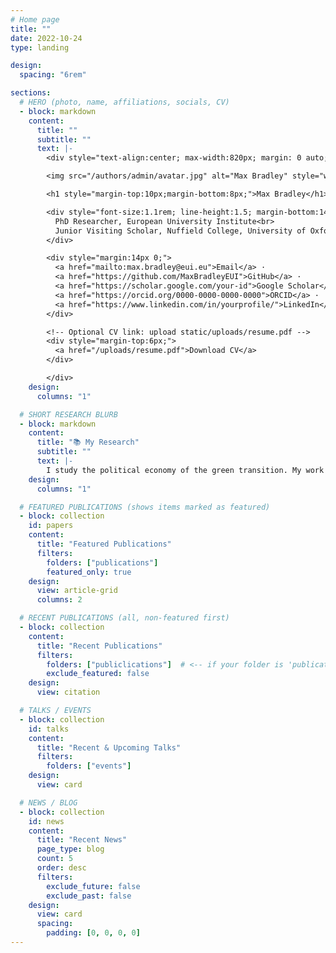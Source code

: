 ```yaml
---
# Home page
title: ""
date: 2022-10-24
type: landing

design:
  spacing: "6rem"

sections:
  # HERO (photo, name, affiliations, socials, CV)
  - block: markdown
    content:
      title: ""
      subtitle: ""
      text: |-
        <div style="text-align:center; max-width:820px; margin: 0 auto;">

        <img src="/authors/admin/avatar.jpg" alt="Max Bradley" style="width:220px;height:220px;border-radius:50%;object-fit:cover;margin:10px auto;display:block;">

        <h1 style="margin-top:10px;margin-bottom:8px;">Max Bradley</h1>

        <div style="font-size:1.1rem; line-height:1.5; margin-bottom:14px;">
          PhD Researcher, European University Institute<br>
          Junior Visiting Scholar, Nuffield College, University of Oxford
        </div>

        <div style="margin:14px 0;">
          <a href="mailto:max.bradley@eui.eu">Email</a> ·
          <a href="https://github.com/MaxBradleyEUI">GitHub</a> ·
          <a href="https://scholar.google.com/your-id">Google Scholar</a> ·
          <a href="https://orcid.org/0000-0000-0000-0000">ORCID</a> ·
          <a href="https://www.linkedin.com/in/yourprofile/">LinkedIn</a>
        </div>

        <!-- Optional CV link: upload static/uploads/resume.pdf -->
        <div style="margin-top:6px;">
          <a href="/uploads/resume.pdf">Download CV</a>
        </div>

        </div>
    design:
      columns: "1"

  # SHORT RESEARCH BLURB
  - block: markdown
    content:
      title: "📚 My Research"
      subtitle: ""
      text: |-
        I study the political economy of the green transition. My work examines how local human capital concentration shapes firms’ adaptation to decarbonization and how these uneven economic effects translate into political preferences and behavior.
    design:
      columns: "1"

  # FEATURED PUBLICATIONS (shows items marked as featured)
  - block: collection
    id: papers
    content:
      title: "Featured Publications"
      filters:
        folders: ["publications"]
        featured_only: true
    design:
      view: article-grid
      columns: 2

  # RECENT PUBLICATIONS (all, non-featured first)
  - block: collection
    content:
      title: "Recent Publications"
      filters:
        folders: ["publiclications"]  # <-- if your folder is 'publications', keep that exact spelling
        exclude_featured: false
    design:
      view: citation

  # TALKS / EVENTS
  - block: collection
    id: talks
    content:
      title: "Recent & Upcoming Talks"
      filters:
        folders: ["events"]
    design:
      view: card

  # NEWS / BLOG
  - block: collection
    id: news
    content:
      title: "Recent News"
      page_type: blog
      count: 5
      order: desc
      filters:
        exclude_future: false
        exclude_past: false
    design:
      view: card
      spacing:
        padding: [0, 0, 0, 0]
---
```

